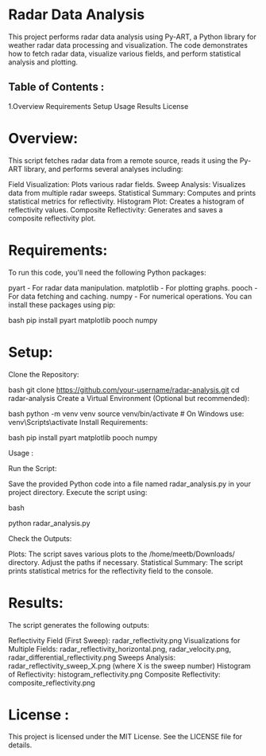 # Radar Data Analysis
This project performs radar data analysis using Py-ART, a Python library for weather radar data processing and visualization. The code demonstrates how to fetch radar data, visualize various fields, and perform statistical analysis and plotting.

## Table of Contents :
1.Overview
Requirements
Setup
Usage
Results
License

# Overview:
This script fetches radar data from a remote source, reads it using the Py-ART library, and performs several analyses including:

Field Visualization: Plots various radar fields.
Sweep Analysis: Visualizes data from multiple radar sweeps.
Statistical Summary: Computes and prints statistical metrics for reflectivity.
Histogram Plot: Creates a histogram of reflectivity values.
Composite Reflectivity: Generates and saves a composite reflectivity plot.

# Requirements:
To run this code, you'll need the following Python packages:

pyart - For radar data manipulation.
matplotlib - For plotting graphs.
pooch - For data fetching and caching.
numpy - For numerical operations.
You can install these packages using pip:

bash
pip install pyart matplotlib pooch numpy

# Setup:
Clone the Repository:

bash
git clone https://github.com/your-username/radar-analysis.git
cd radar-analysis
Create a Virtual Environment (Optional but recommended):

bash
python -m venv venv
source venv/bin/activate  # On Windows use: venv\Scripts\activate
Install Requirements:

bash
pip install pyart matplotlib pooch numpy

Usage : 

Run the Script:

Save the provided Python code into a file named radar_analysis.py in your project directory. Execute the script using:

bash

python radar_analysis.py

Check the Outputs:

Plots: The script saves various plots to the /home/meetb/Downloads/ directory. Adjust the paths if necessary.
Statistical Summary: The script prints statistical metrics for the reflectivity field to the console.

# Results:
The script generates the following outputs:

Reflectivity Field (First Sweep): radar_reflectivity.png
Visualizations for Multiple Fields: radar_reflectivity_horizontal.png, radar_velocity.png, radar_differential_reflectivity.png
Sweeps Analysis: radar_reflectivity_sweep_X.png (where X is the sweep number)
Histogram of Reflectivity: histogram_reflectivity.png
Composite Reflectivity: composite_reflectivity.png

# License :
This project is licensed under the MIT License. See the LICENSE file for details.

